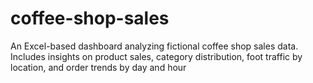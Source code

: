 # coffee-shop-sales
An Excel-based dashboard analyzing fictional coffee shop sales data. Includes insights on product sales, category distribution, foot traffic by location, and order trends by day and hour
